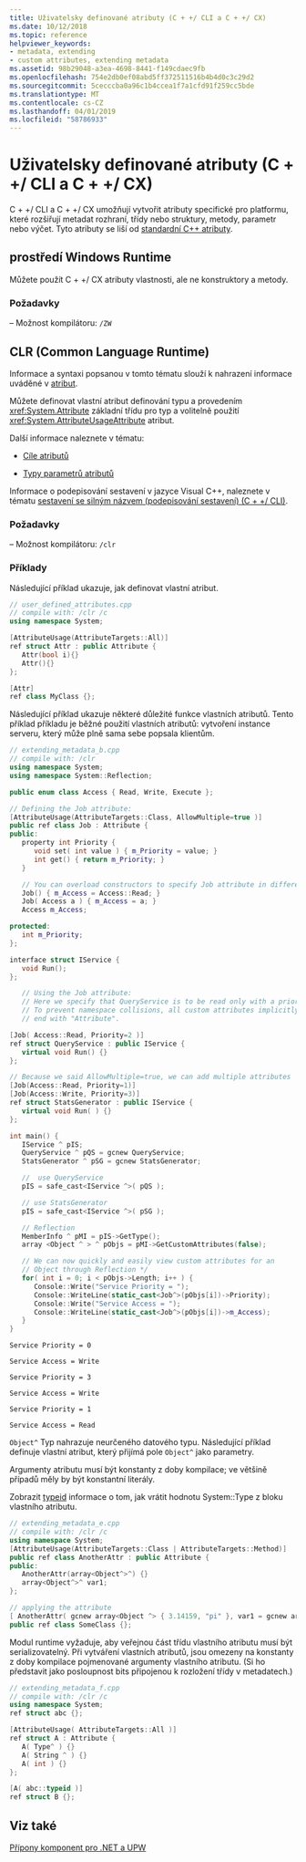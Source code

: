 ```yaml
---
title: Uživatelsky definované atributy (C + +/ CLI a C + +/ CX)
ms.date: 10/12/2018
ms.topic: reference
helpviewer_keywords:
- metadata, extending
- custom attributes, extending metadata
ms.assetid: 98b29048-a3ea-4698-8441-f149cdaec9fb
ms.openlocfilehash: 754e2db0ef08abd5ff372511516b4b4d0c3c29d2
ms.sourcegitcommit: 5cecccba0a96c1b4ccea1f7a1cfd91f259cc5bde
ms.translationtype: MT
ms.contentlocale: cs-CZ
ms.lasthandoff: 04/01/2019
ms.locfileid: "58786933"
---
```

# <a name="user-defined-attributes--ccli-and-ccx"></a>Uživatelsky definované atributy (C + +/ CLI a C + +/ CX)

C + +/ CLI a C + +/ CX umožňují vytvořit atributy specifické pro platformu, které rozšiřují metadat rozhraní, třídy nebo struktury, metody, parametr nebo výčet. Tyto atributy se liší od [standardní C++ atributy](../cpp/attributes.md).

## <a name="windows-runtime"></a>prostředí Windows Runtime

Můžete použít C + +/ CX atributy vlastnosti, ale ne konstruktory a metody.

### <a name="requirements"></a>Požadavky

– Možnost kompilátoru: `/ZW`

## <a name="common-language-runtime"></a>CLR (Common Language Runtime)

Informace a syntaxi popsanou v tomto tématu slouží k nahrazení informace uváděné v [atribut](../windows/attributes/attribute.md).

Můžete definovat vlastní atribut definování typu a provedením <xref:System.Attribute> základní třídu pro typ a volitelně použití <xref:System.AttributeUsageAttribute> atribut.

Další informace naleznete v tématu:

- [Cíle atributů](attribute-targets-cpp-component-extensions.md)

- [Typy parametrů atributů](attribute-parameter-types-cpp-component-extensions.md)

Informace o podepisování sestavení v jazyce Visual C++, naleznete v tématu [sestavení se silným názvem (podepisování sestavení) (C + +/ CLI)](../dotnet/strong-name-assemblies-assembly-signing-cpp-cli.md).

### <a name="requirements"></a>Požadavky

– Možnost kompilátoru: `/clr`

### <a name="examples"></a>Příklady

Následující příklad ukazuje, jak definovat vlastní atribut.

```cpp
// user_defined_attributes.cpp
// compile with: /clr /c
using namespace System;

[AttributeUsage(AttributeTargets::All)]
ref struct Attr : public Attribute {
   Attr(bool i){}
   Attr(){}
};

[Attr]
ref class MyClass {};
```

Následující příklad ukazuje některé důležité funkce vlastních atributů. Tento příklad příkladu je běžné použití vlastních atributů: vytvoření instance serveru, který může plně sama sebe popsala klientům.

```cpp
// extending_metadata_b.cpp
// compile with: /clr
using namespace System;
using namespace System::Reflection;

public enum class Access { Read, Write, Execute };

// Defining the Job attribute:
[AttributeUsage(AttributeTargets::Class, AllowMultiple=true )]
public ref class Job : Attribute {
public:
   property int Priority {
      void set( int value ) { m_Priority = value; }
      int get() { return m_Priority; }
   }

   // You can overload constructors to specify Job attribute in different ways
   Job() { m_Access = Access::Read; }
   Job( Access a ) { m_Access = a; }
   Access m_Access;

protected:
   int m_Priority;
};

interface struct IService {
   void Run();
};

   // Using the Job attribute:
   // Here we specify that QueryService is to be read only with a priority of 2.
   // To prevent namespace collisions, all custom attributes implicitly
   // end with "Attribute".

[Job( Access::Read, Priority=2 )]
ref struct QueryService : public IService {
   virtual void Run() {}
};

// Because we said AllowMultiple=true, we can add multiple attributes
[Job(Access::Read, Priority=1)]
[Job(Access::Write, Priority=3)]
ref struct StatsGenerator : public IService {
   virtual void Run( ) {}
};

int main() {
   IService ^ pIS;
   QueryService ^ pQS = gcnew QueryService;
   StatsGenerator ^ pSG = gcnew StatsGenerator;

   //  use QueryService
   pIS = safe_cast<IService ^>( pQS );

   // use StatsGenerator
   pIS = safe_cast<IService ^>( pSG );

   // Reflection
   MemberInfo ^ pMI = pIS->GetType();
   array <Object ^ > ^ pObjs = pMI->GetCustomAttributes(false);

   // We can now quickly and easily view custom attributes for an
   // Object through Reflection */
   for( int i = 0; i < pObjs->Length; i++ ) {
      Console::Write("Service Priority = ");
      Console::WriteLine(static_cast<Job^>(pObjs[i])->Priority);
      Console::Write("Service Access = ");
      Console::WriteLine(static_cast<Job^>(pObjs[i])->m_Access);
   }
}
```

```Output
Service Priority = 0

Service Access = Write

Service Priority = 3

Service Access = Write

Service Priority = 1

Service Access = Read
```

`Object^` Typ nahrazuje neurčeného datového typu. Následující příklad definuje vlastní atribut, který přijímá pole `Object^` jako parametry.

Argumenty atributu musí být konstanty z doby kompilace; ve většině případů měly by být konstantní literály.

Zobrazit [typeid](typeid-cpp-component-extensions.md) informace o tom, jak vrátit hodnotu System::Type z bloku vlastního atributu.

```cpp
// extending_metadata_e.cpp
// compile with: /clr /c
using namespace System;
[AttributeUsage(AttributeTargets::Class | AttributeTargets::Method)]
public ref class AnotherAttr : public Attribute {
public:
   AnotherAttr(array<Object^>^) {}
   array<Object^>^ var1;
};

// applying the attribute
[ AnotherAttr( gcnew array<Object ^> { 3.14159, "pi" }, var1 = gcnew array<Object ^> { "a", "b" } ) ]
public ref class SomeClass {};
```

Modul runtime vyžaduje, aby veřejnou část třídu vlastního atributu musí být serializovatelný.  Při vytváření vlastních atributů, jsou omezeny na konstanty z doby kompilace pojmenované argumenty vlastního atributu.  (Si ho představit jako posloupnost bits připojenou k rozložení třídy v metadatech.)

```cpp
// extending_metadata_f.cpp
// compile with: /clr /c
using namespace System;
ref struct abc {};

[AttributeUsage( AttributeTargets::All )]
ref struct A : Attribute {
   A( Type^ ) {}
   A( String ^ ) {}
   A( int ) {}
};

[A( abc::typeid )]
ref struct B {};
```

## <a name="see-also"></a>Viz také

[Přípony komponent pro .NET a UPW](component-extensions-for-runtime-platforms.md)